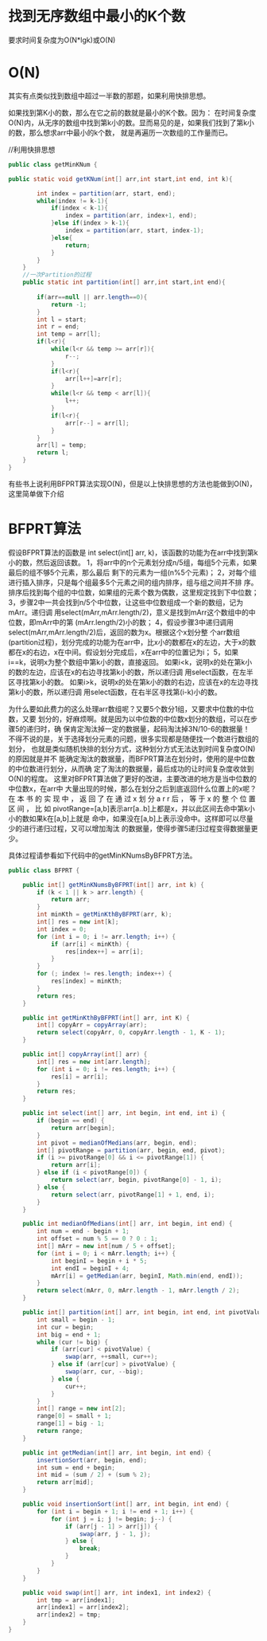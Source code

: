 找到无序数组中最小的K个数
==============================

要求时间复杂度为O(N*lgk)或O(N)


O(N)
=======
其实有点类似找到数组中超过一半数的那题，如果利用快排思想。

如果找到第K小的数，那么在它之前的数就是最小的K个数。因为：
在时间复杂度O(N)内，从无序的数组中找到第k小的数。显而易见的是，如果我们找到了第k小的数，那么想求arr中最小的k个数，
就是再遍历一次数组的工作量而已。

//利用快排思想

```java
public class getMinKNum {

public static void getKNum(int[] arr,int start,int end, int k){

		int index = partition(arr, start, end);
		while(index != k-1){
			if(index < k-1){
				index = partition(arr, index+1, end);
			}else if(index > k-1){
				index = partition(arr, start, index-1);
			}else{
				return;
			}
		}
	}
	//一次Partition的过程
	public static int partition(int[] arr,int start,int end){
	
		if(arr==null || arr.length==0){
			return -1; 
		}
		int l = start;
		int r = end;
		int temp = arr[l];
		if(l<r){
			while(l<r && temp >= arr[r]){
				r--;
			}
			if(l<r){
				arr[l++]=arr[r];
			}
			while(l<r && temp < arr[l]){
				l++;
			}
			if(l<r){
				arr[r--] = arr[l];
			}
		}
		arr[l] = temp;
		return l;
	}
}
```

有些书上说利用BFPRT算法实现O(N)，但是以上快排思想的方法也能做到O(N)，这里简单做下介绍

BFPRT算法
============
假设BFPRT算法的函数是 int select(int[] arr, k)，该函数的功能为在arr中找到第k小的数，然后返回该数。
1，将arr中的n个元素划分成n/5组，每组5个元素，如果最后的组不够5个元素，那么最后
剩下的元素为一组(n%5个元素)；
2，对每个组进行插入排序，只是每个组最多5个元素之间的组内排序，组与组之间并不排
序。排序后找到每个组的中位数，如果组的元素个数为偶数，这里规定找到下中位数；
3，步骤2中一共会找到n/5个中位数，让这些中位数组成一个新的数组，记为mArr。递归调
用select(mArr,mArr.length/2)，意义是找到mArr这个数组中的中位数，即mArr中的第
(mArr.length/2)小的数；
4，假设步骤3中递归调用select(mArr,mArr.length/2)后，返回的数为x。根据这个x划分整
个arr数组(partition过程)，划分完成的功能为在arr中，比x小的数都在x的左边，大于x的数
都在x的右边，x在中间。假设划分完成后，x在arr中的位置记为i；
5，如果i==k，说明x为整个数组中第k小的数，直接返回。
如果i<k，说明x的处在第k小的数的左边，应该在x的右边寻找第k小的数，所以递归调
用select函数，在左半区寻找第k小的数。
如果i>k，说明x的处在第k小的数的右边，应该在x的左边寻找第k小的数，所以递归调
用select函数，在右半区寻找第(i-k)小的数。

为什么要如此费力的这么处理arr数组呢？又要5个数分1组，又要求中位数的中位数，又要
划分的，好麻烦啊。就是因为以中位数的中位数x划分的数组，可以在步骤5的递归时，确
保肯定淘汰掉一定的数据量，起码淘汰掉3N/10-6的数据量！
不得不说的是，关于选择划分元素的问题，很多实现都是随便找一个数进行数组的划分，
也就是类似随机快排的划分方式，这种划分方式无法达到时间复杂度O(N)的原因就是并不
能确定淘汰的数据量，而BFPRT算法在划分时，使用的是中位数的中位数进行划分，从而确
定了淘汰的数据量，最后成功的让时间复杂度收敛到O(N)的程度。
这里对BFPRT算法做了更好的改进，主要改进的地方是当中位数的中位数x，在arr中
大量出现的时候，那么在划分之后到底返回什么位置上的x呢？
在 本 书 的 实 现 中 ， 返 回 了 在 通 过 x 划 分 a r r 后 ， 等 于 x 的 整 个 位 置 区 间 ， 比 如
pivotRange=[a,b]表示arr[a..b]上都是x，并以此区间去命中第k⼩小的数如果k在[a,b]上就是
命中，如果没在[a,b]上表示没命中。这样即可以尽量少的进行递归过程，又可以增加淘汰
的数据量，使得步骤5递归过程变得数据量更少。

具体过程请参看如下代码中的getMinKNumsByBFPRT方法。

```java
public class BFPRT {

	public int[] getMinKNumsByBFPRT(int[] arr, int k) {
		if (k < 1 || k > arr.length) {
			return arr;
		}
		int minKth = getMinKthByBFPRT(arr, k);
		int[] res = new int[k];
		int index = 0;
		for (int i = 0; i != arr.length; i++) {
			if (arr[i] < minKth) {
				res[index++] = arr[i];
			}
		}
		for (; index != res.length; index++) {
			res[index] = minKth;
		}
		return res;
	}

	public int getMinKthByBFPRT(int[] arr, int K) {
		int[] copyArr = copyArray(arr);
		return select(copyArr, 0, copyArr.length - 1, K - 1);
	}

	public int[] copyArray(int[] arr) {
		int[] res = new int[arr.length];
		for (int i = 0; i != res.length; i++) {
			res[i] = arr[i];
		}
		return res;
	}

	public int select(int[] arr, int begin, int end, int i) {
		if (begin == end) {
			return arr[begin];
		}
		int pivot = medianOfMedians(arr, begin, end);
		int[] pivotRange = partition(arr, begin, end, pivot);
		if (i >= pivotRange[0] && i <= pivotRange[1]) {
			return arr[i];
		} else if (i < pivotRange[0]) {
			return select(arr, begin, pivotRange[0] - 1, i);
		} else {
			return select(arr, pivotRange[1] + 1, end, i);
		}
	}

	public int medianOfMedians(int[] arr, int begin, int end) {
		int num = end - begin + 1;
		int offset = num % 5 == 0 ? 0 : 1;
		int[] mArr = new int[num / 5 + offset];
		for (int i = 0; i < mArr.length; i++) {
			int beginI = begin + i * 5;
			int endI = beginI + 4;
			mArr[i] = getMedian(arr, beginI, Math.min(end, endI));
		}
		return select(mArr, 0, mArr.length - 1, mArr.length / 2);
	}

	public int[] partition(int[] arr, int begin, int end, int pivotValue) {
		int small = begin - 1;
		int cur = begin;
		int big = end + 1;
		while (cur != big) {
			if (arr[cur] < pivotValue) {
				swap(arr, ++small, cur++);
			} else if (arr[cur] > pivotValue) {
				swap(arr, cur, --big);
			} else {
				cur++;
			}
		}
		int[] range = new int[2];
		range[0] = small + 1;
		range[1] = big - 1;
		return range;
	}

	public int getMedian(int[] arr, int begin, int end) {
		insertionSort(arr, begin, end);
		int sum = end + begin;
		int mid = (sum / 2) + (sum % 2);
		return arr[mid];
	}

	public void insertionSort(int[] arr, int begin, int end) {
		for (int i = begin + 1; i != end + 1; i++) {
			for (int j = i; j != begin; j--) {
				if (arr[j - 1] > arr[j]) {
					swap(arr, j - 1, j);
				} else {
					break;
				}
			}
		}
	}

	public void swap(int[] arr, int index1, int index2) {
		int tmp = arr[index1];
		arr[index1] = arr[index2];
		arr[index2] = tmp;
	}
}
```


	
